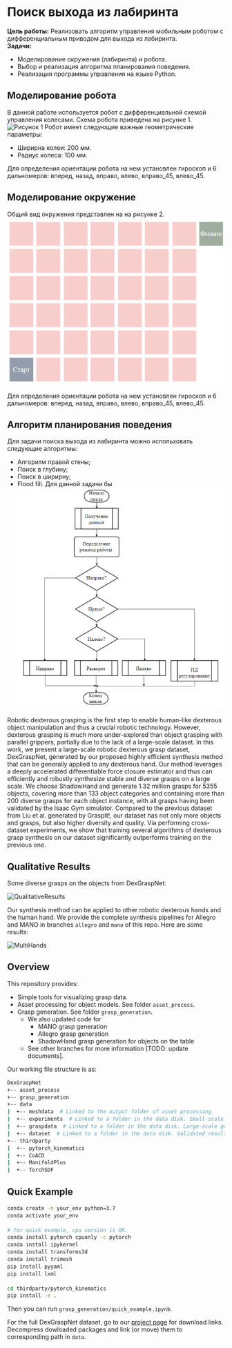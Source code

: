 # Поиск выхода из лабиринта

**Цель работы:** Реализовать алгоритм управления мобильным роботом с дифференциальным приводом для выхода из лабиринта.<br />
**Задачи:**
 
  - Моделирование окружения (лабиринта) и робота.
  - Выбор и реализация алгоритма планирования поведения.
  - Реализация программы управления на языке Python.

## Моделирование робота

В данной работе используется робот с дифференциальной схемой управления колесами. Схема робота приведена на рисунке 1.
![Рисунок 1](./imgs/scheme_robot.png)
Робот имеет следующие важные геометрические параметры: 

  - Ширирна колеи: 200 мм.
  - Радиус колеса: 100 мм.

Для определения ориентации робота на нем установлен гироскоп и 6 дальномеров: вперед, назад, вправо, влево, вправо_45, влево_45.

## Моделирование окружение

Общий вид окружения представлен на на рисунке 2.
![Рисунок 2](./imgs/lab_scheme.png)

Для определения ориентации робота на нем установлен гироскоп и 6 дальномеров: вперед, назад, вправо, влево, вправо_45, влево_45.

## Алгоритм планирования поведения

Для задачи поиска выхода из лабиринта можно испольховать следующие алгоритмы:

  - Алгоритм правой стены;
  - Поиск в глубину;
  - Поиск в ширирну;
  - Flood fill.
Для данной задачи бы
![Схема](./imgs/scheme.png)

Robotic dexterous grasping is the first step to enable human-like dexterous object manipulation and thus a crucial robotic technology. However, dexterous grasping is much more under-explored than object grasping with parallel grippers, partially due to the lack of a large-scale dataset. In this work, we present a large-scale robotic dexterous grasp dataset, DexGraspNet, generated by our proposed highly efficient synthesis method that can be generally applied to any dexterous hand. Our method leverages a deeply accelerated differentiable force closure estimator and thus can efficiently and robustly synthesize stable and diverse grasps on a large scale. We choose ShadowHand and generate 1.32 million grasps for 5355 objects, covering more than 133 object categories and containing more than 200 diverse grasps for each object instance, with all grasps having been validated by the Isaac Gym simulator. Compared to the previous dataset from Liu et al. generated by GraspIt!, our dataset has not only more objects and grasps, but also higher diversity and quality. Via performing cross-dataset experiments, we show that training several algorithms of dexterous grasp synthesis on our dataset significantly outperforms training on the previous one.

## Qualitative Results

Some diverse grasps on the objects from DexGraspNet:

![QualitativeResults](./images/qualitative_results.png)

Our synthesis method can be applied to other robotic dexterous hands and the human hand. We provide the complete synthesis pipelines for Allegro and MANO in branches `allegro` and `mano` of this repo. Here are some results: 

![MultiHands](./images/multi_hands.png)

## Overview

This repository provides:

- Simple tools for visualizing grasp data.
- Asset processing for object models. See folder `asset_process`.
- Grasp generation. See folder `grasp_generation`.
  - We also updated code for
    - MANO grasp generation
    - Allegro grasp generation
    - ShadowHand grasp generation for objects on the table
  - See other branches for more information [TODO: update documents].

Our working file structure is as:

```bash
DexGraspNet
+-- asset_process
+-- grasp_generation
+-- data
|  +-- meshdata  # Linked to the output folder of asset processing.
|  +-- experiments  # Linked to a folder in the data disk. Small-scale experimental results go here.
|  +-- graspdata  # Linked to a folder in the data disk. Large-scale generated grasps go here, waiting for grasp validation.
|  +-- dataset  # Linked to a folder in the data disk. Validated results go here.
+-- thirdparty
|  +-- pytorch_kinematics
|  +-- CoACD
|  +-- ManifoldPlus
|  +-- TorchSDF
```

## Quick Example

```bash
conda create -n your_env python=3.7
conda activate your_env

# for quick example, cpu version is OK.
conda install pytorch cpuonly -c pytorch
conda install ipykernel
conda install transforms3d
conda install trimesh
pip install pyyaml
pip install lxml

cd thirdparty/pytorch_kinematics
pip install -e .
```

Then you can run `grasp_generation/quick_example.ipynb`.

For the full DexGraspNet dataset, go to our [project page](https://pku-epic.github.io/DexGraspNet/) for download links. Decompress dowloaded packages and link (or move) them to corresponding path in `data`.

